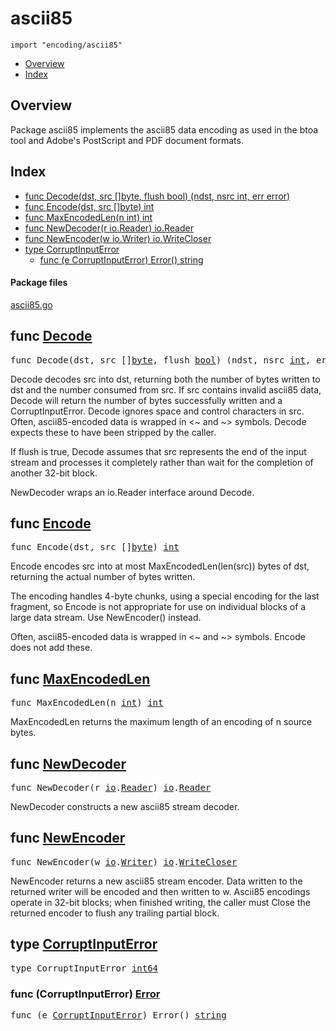 

# ascii85
`import "encoding/ascii85"`

* [Overview](#pkg-overview)
* [Index](#pkg-index)

## <a id="pkg-overview">Overview</a>
Package ascii85 implements the ascii85 data encoding
as used in the btoa tool and Adobe's PostScript and PDF document formats.




## <a id="pkg-index">Index</a>
* [func Decode(dst, src []byte, flush bool) (ndst, nsrc int, err error)](#Decode)
* [func Encode(dst, src []byte) int](#Encode)
* [func MaxEncodedLen(n int) int](#MaxEncodedLen)
* [func NewDecoder(r io.Reader) io.Reader](#NewDecoder)
* [func NewEncoder(w io.Writer) io.WriteCloser](#NewEncoder)
* [type CorruptInputError](#CorruptInputError)
  * [func (e CorruptInputError) Error() string](#CorruptInputError.Error)




#### <a id="pkg-files">Package files</a>
[ascii85.go](https://golang.org/src/encoding/ascii85/ascii85.go) 






## <a id="Decode">func</a> [Decode](https://golang.org/src/encoding/ascii85/ascii85.go?s=4411:4479#L179)
<pre>func Decode(dst, src []<a href="/pkg/builtin/#byte">byte</a>, flush <a href="/pkg/builtin/#bool">bool</a>) (ndst, nsrc <a href="/pkg/builtin/#int">int</a>, err <a href="/pkg/builtin/#error">error</a>)</pre>
Decode decodes src into dst, returning both the number
of bytes written to dst and the number consumed from src.
If src contains invalid ascii85 data, Decode will return the
number of bytes successfully written and a CorruptInputError.
Decode ignores space and control characters in src.
Often, ascii85-encoded data is wrapped in <~ and ~> symbols.
Decode expects these to have been stripped by the caller.

If flush is true, Decode assumes that src represents the
end of the input stream and processes it completely rather
than wait for the completion of another 32-bit block.

NewDecoder wraps an io.Reader interface around Decode.



## <a id="Encode">func</a> [Encode](https://golang.org/src/encoding/ascii85/ascii85.go?s=781:813#L17)
<pre>func Encode(dst, src []<a href="/pkg/builtin/#byte">byte</a>) <a href="/pkg/builtin/#int">int</a></pre>
Encode encodes src into at most MaxEncodedLen(len(src))
bytes of dst, returning the actual number of bytes written.

The encoding handles 4-byte chunks, using a special encoding
for the last fragment, so Encode is not appropriate for use on
individual blocks of a large data stream. Use NewEncoder() instead.

Often, ascii85-encoded data is wrapped in <~ and ~> symbols.
Encode does not add these.



## <a id="MaxEncodedLen">func</a> [MaxEncodedLen](https://golang.org/src/encoding/ascii85/ascii85.go?s=1788:1817#L76)
<pre>func MaxEncodedLen(n <a href="/pkg/builtin/#int">int</a>) <a href="/pkg/builtin/#int">int</a></pre>
MaxEncodedLen returns the maximum length of an encoding of n source bytes.



## <a id="NewDecoder">func</a> [NewDecoder](https://golang.org/src/encoding/ascii85/ascii85.go?s=5662:5700#L236)
<pre>func NewDecoder(r <a href="/pkg/io/">io</a>.<a href="/pkg/io/#Reader">Reader</a>) <a href="/pkg/io/">io</a>.<a href="/pkg/io/#Reader">Reader</a></pre>
NewDecoder constructs a new ascii85 stream decoder.



## <a id="NewEncoder">func</a> [NewEncoder](https://golang.org/src/encoding/ascii85/ascii85.go?s=2132:2175#L83)
<pre>func NewEncoder(w <a href="/pkg/io/">io</a>.<a href="/pkg/io/#Writer">Writer</a>) <a href="/pkg/io/">io</a>.<a href="/pkg/io/#WriteCloser">WriteCloser</a></pre>
NewEncoder returns a new ascii85 stream encoder. Data written to
the returned writer will be encoded and then written to w.
Ascii85 encodings operate in 32-bit blocks; when finished
writing, the caller must Close the returned encoder to flush any
trailing partial block.





## <a id="CorruptInputError">type</a> [CorruptInputError](https://golang.org/src/encoding/ascii85/ascii85.go?s=3580:3608#L159)

<pre>type CorruptInputError <a href="/pkg/builtin/#int64">int64</a></pre>











### <a id="CorruptInputError.Error">func</a> (CorruptInputError) [Error](https://golang.org/src/encoding/ascii85/ascii85.go?s=3610:3651#L161)
<pre>func (e <a href="#CorruptInputError">CorruptInputError</a>) Error() <a href="/pkg/builtin/#string">string</a></pre>






